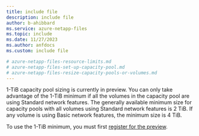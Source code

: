 ```yaml
---
title: include file
description: include file
author: b-ahibbard
ms.service: azure-netapp-files
ms.topic: include
ms.date: 11/27/2023
ms.author: anfdocs
ms.custom: include file

# azure-netapp-files-resource-limits.md
# azure-netapp-files-set-up-capacity-pool.md
# azure-netapp-files-resize-capacity-pools-or-volumes.md
---
```


1-TiB capacity pool sizing is currently in preview. You can only take advantage of the 1-TiB minimum if all the volumes in the capacity pool are using Standard network features. The generally available minimum size for capacity pools with all volumes using Standard network features is 2 TiB. If any volume is using Basic network features, the minimum size is 4 TiB.

To use the 1-TiB minimum, you must first [register for the preview](../azure-netapp-files-set-up-capacity-pool.md#before-you-begin). 
